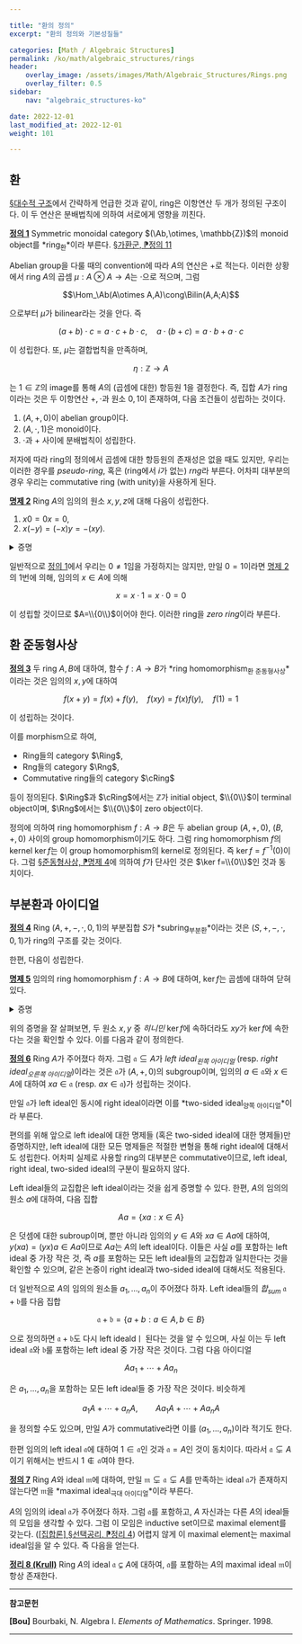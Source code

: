 ```yaml
---

title: "환의 정의"
excerpt: "환의 정의와 기본성질들"

categories: [Math / Algebraic Structures]
permalink: /ko/math/algebraic_structures/rings
header:
    overlay_image: /assets/images/Math/Algebraic_Structures/Rings.png
    overlay_filter: 0.5
sidebar: 
    nav: "algebraic_structures-ko"

date: 2022-12-01
last_modified_at: 2022-12-01
weight: 101

---
```


## 환

[§대수적 구조](/ko/math/algebraic_structures/algebraic_structures)에서 간략하게 언급한 것과 같이, ring은 이항연산 두 개가 정의된 구조이다. 이 두 연산은 분배법칙에 의하여 서로에게 영향을 끼친다.

<div class="definition" markdown="1">

<ins id="def1">**정의 1**</ins> Symmetric monoidal category $(\Ab,\otimes, \mathbb{Z})$의 monoid object를 *ring<sub>환</sub>*이라 부른다. [§가환군, ⁋정의 11](/ko/math/algebraic_structures/abelian_groups#def11)

</div>

Abelian group을 다룰 때의 convention에 따라 $A$의 연산은 $+$로 적는다. 이러한 상황에서 ring $A$의 곱셈 $\mu:A\otimes A \rightarrow A$는 $\cdot$으로 적으며, 그럼

$$\Hom_\Ab(A\otimes A,A)\cong\Bilin(A,A;A)$$

으로부터 $\mu$가 bilinear라는 것을 안다. 즉 

$$(a+b)\cdot c=a\cdot c+b\cdot c,\quad a\cdot(b+c)=a\cdot b+a\cdot c$$

이 성립한다. 또, $\mu$는 결합법칙을 만족하며, 

$$\eta:\mathbb{Z}\rightarrow A$$

는 $1\in \mathbb{Z}$의 image를 통해 $A$의 (곱셈에 대한) 항등원 $1$을 결정한다. 즉, 집합 $A$가 ring이라는 것은 두 이항연산 $+,\cdot$과 원소 $0,1$이 존재하여, 다음 조건들이 성립하는 것이다.

1. $(A, +, 0)$이 abelian group이다.
2. $(A,\cdot,1)$은 monoid이다.
3. $\cdot$과 $+$ 사이에 분배법칙이 성립한다.


저자에 따라 ring의 정의에서 곱셈에 대한 항등원의 존재성은 없을 때도 있지만, 우리는 이러한 경우를 *pseudo-ring*, 혹은 (ring에서 $i$가 없는) *rng*라 부른다. 어차피 대부분의 경우 우리는 commutative ring (with unity)을 사용하게 된다.

<div class="proposition" markdown="1">

<ins id="prop2">**명제 2**</ins> Ring $A$의 임의의 원소 $x,y,z$에 대해 다음이 성립한다. 

1. $x0=0x=0$,
2. $x(-y)=(-x)y=-(xy)$.

</div>
<details class="proof" markdown="1">
<summary>증명</summary>

1. $0$은 덧셈에 대한 항등원이므로, 다음 식
    
    $$0x=(0+0)x=0x+0x$$

    으로부터 $0x=0$을 얻는다. 유사하게 $x0=0$을 얻을 수 있다.
2. 1번 결과에 의하여,
    
    $$0=x0=x(y+(-y))=xy+x(-y)$$

    이고 따라서 $-(xy)=x(-y)$이다. 유사하게 $(-x)y=-(xy)$ 또한 얻는다. 

</details>

일반적으로 [정의 1](#def1)에서 우리는 $0\neq 1$임을 가정하지는 않지만, 만일 $0=1$이라면 [명제 2](#prop2)의 1번에 의해, 임의의 $x\in A$에 의해

$$x=x\cdot 1=x\cdot 0=0$$

이 성립할 것이므로 $A=\\{0\\}$이어야 한다. 이러한 ring을 *zero ring*이라 부른다.

## 환 준동형사상

<div class="definition" markdown="1">

<ins id="def3">**정의 3**</ins> 두 ring $A,B$에 대하여, 함수 $f:A \rightarrow B$가 *ring homomorphism<sub>환 준동형사상</sub>*이라는 것은 임의의 $x,y$에 대하여

$$f(x+y)=f(x)+f(y),\quad f(xy)=f(x)f(y),\quad f(1)=1$$

이 성립하는 것이다. 

</div>

이를 morphism으로 하여,

- Ring들의 category $\Ring$,
- Rng들의 category $\Rng$, 
- Commutative ring들의 category $\cRing$

등이 정의된다. $\Ring$과 $\cRing$에서는 $\mathbb{Z}$가 initial object, $\\{0\\}$이 terminal object이며, $\Rng$에서는 $\\{0\\}$이 zero object이다. 

정의에 의하여 ring homomorphism $f:A\rightarrow B$은 두 abelian group $(A,+,0)$, $(B,+,0)$ 사이의 group homomorphism이기도 하다. 그럼 ring homomorphism $f$의 kernel $\ker f$는 이 group homomorphism의 kernel로 정의된다. 즉 $\ker f=f^{-1}(0)$이다. 그럼 [§준동형사상, ⁋명제 4](/ko/math/algebraic_structures/group_homomorphisms#prop4)에 의하여 $f$가 단사인 것은 $\ker f=\\{0\\}$인 것과 동치이다. 

## 부분환과 아이디얼

<div class="definition" markdown="1">

<ins id="def4">**정의 4**</ins> Ring $(A,+,-,\cdot,0,1)$의 부분집합 $S$가 *subring<sub>부분환</sub>*이라는 것은 $(S,+,-,\cdot,0,1)$가 ring의 구조를 갖는 것이다. 

</div>

한편, 다음이 성립한다.

<div class="proposition" markdown="1">

<ins id="prop5">**명제 5**</ins> 임의의 ring homomorphism $f:A \rightarrow B$에 대하여, $\ker f$는 곱셈에 대하여 닫혀있다.

</div>
<details class="proof" markdown="1">
<summary>증명</summary>

$\ker f$는 abelian group $(A,+,0)$의 subgroup임을 확인하였으므로, $\ker f$가 곱셈에 대해 닫혀있음을 보이면 충분하다. 그런데 임의의 $x,y\in\ker f$에 대하여,

$$f(xy)=f(x)f(y)=0\cdot 0=0$$

이므로 $xy\in\ker f$가 성립한다.

</details>

위의 증명을 잘 살펴보면, 두 원소 $x,y$ 중 *히니민* $\ker f$에 속하더라도 $xy$가 $\ker f$에 속한다는 것을 확인할 수 있다. 이를 다음과 같이 정의한다.

<div class="definition" markdown="1">

<ins id="def6">**정의 6**</ins> Ring $A$가 주어졌다 하자. 그럼 $\mathfrak{a}\subseteq A$가 *left ideal<sub>왼쪽 아이디얼</sub>* (resp. *right ideal<sub>오른쪽 아이디얼</sub>*)이라는 것은 $\mathfrak{a}$가 $(A,+,0)$의 subgroup이며, 임의의 $a\in\mathfrak{a}$와 $x\in A$에 대하여 $xa\in\mathfrak{a}$ (resp. $ax\in\mathfrak{a}$)가 성립하는 것이다.

만일 $\mathfrak{a}$가 left ideal인 동시에 right ideal이라면 이를 *two-sided ideal<sub>양쪽 아이디얼</sub>*이라 부른다. 

</div>

편의를 위해 앞으로 left ideal에 대한 명제들 (혹은 two-sided ideal에 대한 명제들)만 증명하지만, left ideal에 대한 모든 명제들은 적절한 변형을 통해 right ideal에 대해서도 성립한다. 어차피 실제로 사용할 ring의 대부분은 commutative이므로, left ideal, right ideal, two-sided ideal의 구분이 필요하지 않다.

Left ideal들의 교집합은 left ideal이라는 것을 쉽게 증명할 수 있다. 한편, $A$의 임의의 원소 $a$에 대하여, 다음 집합

$$Aa=\{xa:x\in A\}$$

은 덧셈에 대한 subroup이며, 뿐만 아니라 임의의 $y\in A$와 $xa\in Aa$에 대하여, $y(xa)=(yx)a\in Aa$이므로 $Aa$는 $A$의 left ideal이다. 이들은 사실 $a$를 포함하는 left ideal 중 가장 작은 것, 즉 $a$를 포함하는 모든 left ideal들의 교집합과 일치한다는 것을 확인할 수 있으며, 같은 논증이 right ideal과 two-sided ideal에 대해서도 적용된다.

더 일반적으로 $A$의 임의의 원소들 $a_1,\ldots, a_n$이 주어졌다 하자. Left ideal들의 *합<sub>sum</sub>* $\mathfrak{a}+\mathfrak{b}$를 다음 집합 

$$\mathfrak{a}+\mathfrak{b}=\{a+b:a\in A,b\in B\}$$

으로 정의하면 $\mathfrak{a}+\mathfrak{b}$도 다시 left idealdㅣ 된다는 것을 알 수 있으며, 사실 이는 두 left ideal $\mathfrak{a}$와 $\mathfrak{b}$룰 포함하는 left ideal 중 가장 작은 것이다. 그럼 다음 아이디얼

$$Aa_1+\cdots+Aa_n$$

은 $a_1,\ldots, a_n$을 포함하는 모든 left ideal들 중 가장 작은 것이다. 비슷하게

$$a_1A+\cdots+a_nA,\qquad Aa_1A+\cdots +Aa_nA$$

을 정의할 수도 있으며, 만일 $A$가 commutative라면 이를 $(a_1,\ldots, a_n)$이라 적기도 한다. 

한편 임의의 left ideal $\mathfrak{a}$에 대하여 $1\in\mathfrak{a}$인 것과 $\mathfrak{a}=A$인 것이 동치이다. 따라서 $\mathfrak{a}\subsetneq A$이기 위해서는 반드시 $1\not\in\mathfrak{a}$여야 한다. 

<div class="definition" markdown="1">

<ins id="def7">**정의 7**</ins> Ring $A$와 ideal $\mathfrak{m}$에 대하여, 만일 $\mathfrak{m}\subsetneq\mathfrak{a}\subsetneq A$를 만족하는 ideal $\mathfrak{a}$가 존재하지 않는다면 $\mathfrak{m}$을 *maximal ideal<sub>극대 아이디얼</sub>*이라 부른다. 

</div>

$A$의 임의의 ideal $\mathfrak{a}$가 주어졌다 하자. 그럼 $\mathfrak{a}$를 포함하고, $A$ 자신과는 다른 $A$의 ideal들의 모임을 생각할 수 있다. 그럼 이 모임은 inductive set이므로 maximal element를 갖는다. ([\[집합론\] §선택공리, ⁋정리 4](/ko/math/set_theory/axiom_of_choice#thm4)) 어렵지 않게 이 maximal element는 maximal ideal임을 알 수 있다. 즉 다음을 얻는다.

<div class="proposition" markdown="1">

<ins id="thm8">**정리 8 (Krull)**</ins> Ring $A$의 ideal $\mathfrak{a}\subsetneq A$에 대하여, $\mathfrak{a}$를 포함하는 $A$의 maximal ideal $\mathfrak{m}$이 항상 존재한다.

</div>

---

**참고문헌**

**[Bou]** Bourbaki, N. Algebra I. *Elements of Mathematics*. Springer. 1998.  

---